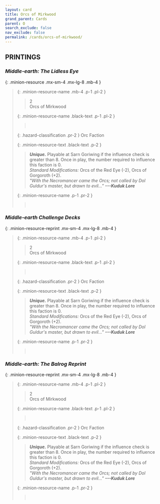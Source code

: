 ```yaml
---
layout: card
title: Orcs of Mirkwood
grand_parent: Cards
parent: O
search_exclude: false
nav_exclude: false
permalink: /cards/orcs-of-mirkwood/
---
```


## PRINTINGS


### _Middle-earth: The Lidless Eye_

{: .minion-resource .mx-sm-4 .mx-lg-8 .mb-4 }
> {: .minion-resource-name .mb-4 .p-1 .pl-2 }
> > <div class="hazard-mp">2</div>
> > <div class="card-name">Orcs of Mirkwood</div>
>
> {: .minion-resource-name .black-text .p-1 .pl-2 }
> > &nbsp;
>
> {: .hazard-classification .pr-2 }
> Orc Faction
>
> {: .minion-resource-text .black-text .p-2 }
> > _**Unique.**_ Playable at Sarn Goriwing if the influence check is greater than 8. Once in play, the number required to influence this faction is 0. <br>_Standard Modifications:_ Orcs of the Red Eye (-2), Orcs of Gorgoroth (+2). <br>_"With the Necromancer came the Orcs; not called by Dol Guldur's master, but drawn to evil..."_ ***---Kuduk Lore***  
> 
> {: .minion-resource-name .p-1 .pr-2 }
> > <div class="card-shield"></div>
> > <div class="card-corruption-white">&nbsp;</div>

### _Middle-earth Challenge Decks_

{: .minion-resource-reprint .mx-sm-4 .mx-lg-8 .mb-4 }
> {: .minion-resource-name .mb-4 .p-1 .pl-2 }
> > <div class="hazard-mp">2</div>
> > <div class="card-name">Orcs of Mirkwood</div>
>
> {: .minion-resource-name .black-text .p-1 .pl-2 }
> > &nbsp;
>
> {: .hazard-classification .pr-2 }
> Orc Faction
>
> {: .minion-resource-text .black-text .p-2 }
> > _**Unique.**_ Playable at Sarn Goriwing if the influence check is greater than 8. Once in play, the number required to influence this faction is 0. <br>_Standard Modifications:_ Orcs of the Red Eye (-2), Orcs of Gorgoroth (+2). <br>_"With the Necromancer came the Orcs; not called by Dol Guldur's master, but drawn to evil..."_ ***---Kuduk Lore***  
> 
> {: .minion-resource-name .p-1 .pr-2 }
> > <div class="card-shield"></div>
> > <div class="card-corruption-white">&nbsp;</div>

### _Middle-earth: The Balrog Reprint_

{: .minion-resource-reprint .mx-sm-4 .mx-lg-8 .mb-4 }
> {: .minion-resource-name .mb-4 .p-1 .pl-2 }
> > <div class="hazard-mp">2</div>
> > <div class="card-name">Orcs of Mirkwood</div>
>
> {: .minion-resource-name .black-text .p-1 .pl-2 }
> > &nbsp;
>
> {: .hazard-classification .pr-2 }
> Orc Faction
>
> {: .minion-resource-text .black-text .p-2 }
> > _**Unique.**_ Playable at Sarn Goriwing if the influence check is greater than 8. Once in play, the number required to influence this faction is 0. <br>_Standard Modifications:_ Orcs of the Red Eye (-2), Orcs of Gorgoroth (+2). <br>_"With the Necromancer came the Orcs; not called by Dol Guldur's master, but drawn to evil..."_ ***---Kuduk Lore***  
> 
> {: .minion-resource-name .p-1 .pr-2 }
> > <div class="card-shield"></div>
> > <div class="card-corruption-white">&nbsp;</div>
